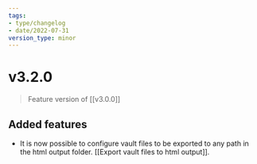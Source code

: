 ```yaml
---
tags:
- type/changelog
- date/2022-07-31
version_type: minor
---
```


# v3.2.0
> Feature version of [[v3.0.0]]

## Added features
- It is now possible to configure vault files to be exported to any path in the html output folder. [[Export vault files to html output]].


